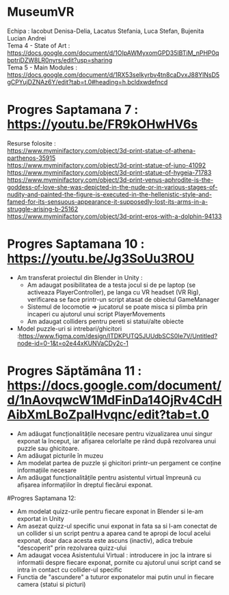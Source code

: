 # MuseumVR
Echipa : Iacobut Denisa-Delia, Lacatus Stefania, Luca Stefan, Bujenita Lucian Andrei  
Tema 4 - State of Art : https://docs.google.com/document/d/1OIpAWMyxomGPD35lBTiM_nPHP0qbptriDZW8LR0nyrs/edit?usp=sharing  
Tema 5 - Main Modules : https://docs.google.com/document/d/1RX53seIkyrbv4tn8caDvxJ88YlNsD5gCPYujDZNAz6Y/edit?tab=t.0#heading=h.bcldxwdefncd  

# Progres Saptamana 7 : https://youtu.be/FR9kOHwHV6s  
  Resurse folosite :   
  https://www.myminifactory.com/object/3d-print-statue-of-athena-parthenos-35915    
  https://www.myminifactory.com/object/3d-print-statue-of-juno-41092    
  https://www.myminifactory.com/object/3d-print-statue-of-hygeia-71783    
  https://www.myminifactory.com/object/3d-print-venus-aphrodite-is-the-goddess-of-love-she-was-depicted-in-the-nude-or-in-various-stages-of-nudity-and-painted-the-figure-is-executed-in-the-hellenistic-style-and-famed-for-its-sensuous-appearance-it-supposedly-lost-its-arms-in-a-struggle-arising-b-25162     
  https://www.myminifactory.com/object/3d-print-eros-with-a-dolphin-94133    

  # Progres Saptamana 10 : https://youtu.be/Jg3SoUu3ROU  
  - Am transferat proiectul din Blender in Unity :
      - Am adaugat posibilitatea de a testa jocul si de pe laptop (se activeaza PlayerController), pe langa cu VR headset (VR Rig), verificarea se face printr-un script atasat de obiectul GameManager  
      - Sistemul de locomotie => jucatorul se poate misca si plimba prin incaperi cu ajutorul unui script PlayerMovements  
      - Am adaugat colliders pentru pereti si statui/alte obiecte  
  - Model puzzle-uri si intrebari/ghicitori :https://www.figma.com/design/ITDKPUTQ5JUUdbSCS0Ie7V/Untitled?node-id=0-1&t=o2e44xKUNVaCDy2c-1
  # Progres Săptămâna 11 : https://docs.google.com/document/d/1nAovqwcW1MdFinDa14OjRv4CdHAibXmLBoZpaIHvqnc/edit?tab=t.0
  - Am adăugat funcționalitățile necesare pentru vizualizarea unui singur exponat la început, iar afișarea celorlalte pe rând după rezolvarea unui puzzle sau ghicitoare.
  - Am adăugat picturile în muzeu
  - Am modelat partea de puzzle și ghicitori printr-un pergament ce conține informațiile necesare
  - Am adăugat funcționalitățile pentru asistentul virtual împreună cu afișarea informațiilor în dreptul fiecărui exponat.  

#Progres Saptamana 12:  
- Am modelat quizz-urile pentru fiecare exponat in Blender si le-am exportat in Unity  
- Am asezat quizz-ul specific unui exponat in fata sa si l-am conectat de un collider si un script pentru a aparea cand te apropi de locul acelui exponat, doar daca acesta este ascuns (inactiv), adica trebuie "descoperit" prin rezolvarea quizz-ului
- Am adaugat vocea Asistentului Virtual : introducere in joc la intrare si informatii despre fiecare exponat, pornite cu ajutorul unui script cand se intra in contact cu collider-ul specific
- Functia de "ascundere" a tuturor exponatelor mai putin unul in fiecare camera (statui si picturi)  
